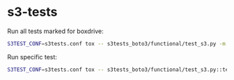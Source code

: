# s3-tests

Run all tests marked for boxdrive:
```sh
S3TEST_CONF=s3tests.conf tox -- s3tests_boto3/functional/test_s3.py -m boxdrive
```

Run specific test:
```sh
S3TEST_CONF=s3tests.conf tox -- s3tests_boto3/functional/test_s3.py::test_basic_key_count
```
